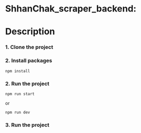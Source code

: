 # ShhanChak_scraper_backend:

# Description

### 1. Clone the project

### 2. Install packages

```shell
npm install
```

### 2. Run the project

```shell
npm run start
```

or

```shell
npm run dev
```

### 3. Run the project


